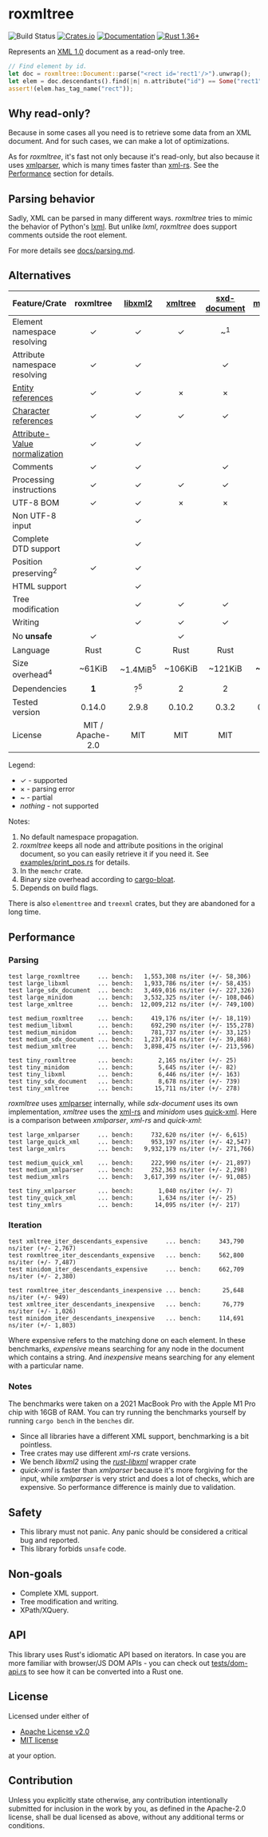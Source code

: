 # roxmltree
![Build Status](https://github.com/RazrFalcon/roxmltree/workflows/Rust/badge.svg)
[![Crates.io](https://img.shields.io/crates/v/roxmltree.svg)](https://crates.io/crates/roxmltree)
[![Documentation](https://docs.rs/roxmltree/badge.svg)](https://docs.rs/roxmltree)
[![Rust 1.36+](https://img.shields.io/badge/rust-1.36+-orange.svg)](https://www.rust-lang.org)

Represents an [XML 1.0](https://www.w3.org/TR/xml/) document as a read-only tree.

```rust
// Find element by id.
let doc = roxmltree::Document::parse("<rect id='rect1'/>").unwrap();
let elem = doc.descendants().find(|n| n.attribute("id") == Some("rect1")).unwrap();
assert!(elem.has_tag_name("rect"));
```

## Why read-only?

Because in some cases all you need is to retrieve some data from an XML document.
And for such cases, we can make a lot of optimizations.

As for *roxmltree*, it's fast not only because it's read-only, but also because
it uses [xmlparser], which is many times faster than [xml-rs].
See the [Performance](#performance) section for details.

## Parsing behavior

Sadly, XML can be parsed in many different ways. *roxmltree* tries to mimic the
behavior of Python's [lxml](https://lxml.de/).
But unlike *lxml*, *roxmltree* does support comments outside the root element.

For more details see [docs/parsing.md](https://github.com/RazrFalcon/roxmltree/blob/master/docs/parsing.md).

## Alternatives

| Feature/Crate                   | roxmltree        | [libxml2]           | [xmltree]        | [sxd-document]   | [minidom]        |
| ------------------------------- | :--------------: | :-----------------: | :--------------: | :--------------: | :--------------: |
| Element namespace resolving     | ✓                | ✓                   | ✓                | ~<sup>1</sup>    | ✓                |
| Attribute namespace resolving   | ✓                | ✓                   |                  | ✓                | ✓                |
| [Entity references]             | ✓                | ✓                   | ×                | ×                | ×                |
| [Character references]          | ✓                | ✓                   | ✓                | ✓                | ✓                |
| [Attribute-Value normalization] | ✓                | ✓                   |                  |                  |                  |
| Comments                        | ✓                | ✓                   |                  | ✓                |                  |
| Processing instructions         | ✓                | ✓                   | ✓                | ✓                |                  |
| UTF-8 BOM                       | ✓                | ✓                   | ×                | ×                | ✓                |
| Non UTF-8 input                 |                  | ✓                   |                  |                  |                  |
| Complete DTD support            |                  | ✓                   |                  |                  |                  |
| Position preserving<sup>2</sup> | ✓                | ✓                   |                  |                  |                  |
| HTML support                    |                  | ✓                   |                  |                  |                  |
| Tree modification               |                  | ✓                   | ✓                | ✓                | ✓                |
| Writing                         |                  | ✓                   | ✓                | ✓                | ✓                |
| No **unsafe**                   | ✓                |                     | ✓                |                  | ~<sup>3</sup>    |
| Language                        | Rust             | C                   | Rust             | Rust             | Rust             |
| Size overhead<sup>4</sup>       | ~61KiB           | ~1.4MiB<sup>5</sup> | ~106KiB          | ~121KiB          | **~58KiB**       |
| Dependencies                    | **1**            | ?<sup>5</sup>       | 2                | 2                | 2                |
| Tested version                  | 0.14.0           | 2.9.8               | 0.10.2           | 0.3.2            | 0.12.0           |
| License                         | MIT / Apache-2.0 | MIT                 | MIT              | MIT              | MIT              |

Legend:

- ✓ - supported
- × - parsing error
- ~ - partial
- *nothing* - not supported

Notes:

1. No default namespace propagation.
2. *roxmltree* keeps all node and attribute positions in the original document,
   so you can easily retrieve it if you need it.
   See [examples/print_pos.rs](examples/print_pos.rs) for details.
3. In the `memchr` crate.
4. Binary size overhead according to [cargo-bloat](https://github.com/RazrFalcon/cargo-bloat).
5. Depends on build flags.

There is also `elementtree` and `treexml` crates, but they are abandoned for a long time.

[Entity references]: https://www.w3.org/TR/REC-xml/#dt-entref
[Character references]: https://www.w3.org/TR/REC-xml/#NT-CharRef
[Attribute-Value Normalization]: https://www.w3.org/TR/REC-xml/#AVNormalize

[libxml2]: http://xmlsoft.org/
[xmltree]: https://crates.io/crates/xmltree
[sxd-document]: https://crates.io/crates/sxd-document
[minidom]: https://gitlab.com/xmpp-rs/xmpp-rs/-/tree/main/minidom

## Performance

### Parsing

```text
test large_roxmltree     ... bench:   1,553,308 ns/iter (+/- 58,306)
test large_libxml        ... bench:   1,933,786 ns/iter (+/- 58,435)
test large_sdx_document  ... bench:   3,469,016 ns/iter (+/- 227,326)
test large_minidom       ... bench:   3,532,325 ns/iter (+/- 108,046)
test large_xmltree       ... bench:  12,009,212 ns/iter (+/- 749,100)

test medium_roxmltree    ... bench:     419,176 ns/iter (+/- 18,119)
test medium_libxml       ... bench:     692,290 ns/iter (+/- 155,278)
test medium_minidom      ... bench:     781,737 ns/iter (+/- 33,125)
test medium_sdx_document ... bench:   1,237,014 ns/iter (+/- 39,868)
test medium_xmltree      ... bench:   3,898,475 ns/iter (+/- 213,596)

test tiny_roxmltree      ... bench:       2,165 ns/iter (+/- 25)
test tiny_minidom        ... bench:       5,645 ns/iter (+/- 82)
test tiny_libxml         ... bench:       6,446 ns/iter (+/- 163)
test tiny_sdx_document   ... bench:       8,678 ns/iter (+/- 739)
test tiny_xmltree        ... bench:      15,711 ns/iter (+/- 278)
```

*roxmltree* uses [xmlparser] internally,
while *sdx-document* uses its own implementation,
*xmltree* uses the [xml-rs]
and *minidom* uses [quick-xml].
Here is a comparison between *xmlparser*, *xml-rs* and *quick-xml*:

```text
test large_xmlparser     ... bench:     732,620 ns/iter (+/- 6,615)
test large_quick_xml     ... bench:     953,197 ns/iter (+/- 42,547)
test large_xmlrs         ... bench:   9,932,179 ns/iter (+/- 271,766)

test medium_quick_xml    ... bench:     222,990 ns/iter (+/- 21,897)
test medium_xmlparser    ... bench:     252,363 ns/iter (+/- 2,298)
test medium_xmlrs        ... bench:   3,617,399 ns/iter (+/- 91,085)

test tiny_xmlparser      ... bench:       1,040 ns/iter (+/- 7)
test tiny_quick_xml      ... bench:       1,634 ns/iter (+/- 25)
test tiny_xmlrs          ... bench:      14,095 ns/iter (+/- 217)
```

### Iteration

```text
test xmltree_iter_descendants_expensive     ... bench:     343,790 ns/iter (+/- 2,767)
test roxmltree_iter_descendants_expensive   ... bench:     562,800 ns/iter (+/- 7,487)
test minidom_iter_descendants_expensive     ... bench:     662,709 ns/iter (+/- 2,380)

test roxmltree_iter_descendants_inexpensive ... bench:      25,648 ns/iter (+/- 949)
test xmltree_iter_descendants_inexpensive   ... bench:      76,779 ns/iter (+/- 1,026)
test minidom_iter_descendants_inexpensive   ... bench:     114,691 ns/iter (+/- 1,803)
```

Where expensive refers to the matching done on each element. In these
benchmarks, *expensive* means searching for any node in the document which
contains a string. And *inexpensive* means searching for any element with a
particular name.

### Notes

The benchmarks were taken on a 2021 MacBook Pro with the Apple M1 Pro chip with 16GB of RAM.
You can try running the benchmarks yourself by running `cargo bench` in the `benches` dir.

- Since all libraries have a different XML support, benchmarking is a bit pointless.
- Tree crates may use different *xml-rs* crate versions.
- We bench *libxml2* using the *[rust-libxml]* wrapper crate
- *quick-xml* is faster than *xmlparser* because it's more forgiving for the input,
  while *xmlparser* is very strict and does a lot of checks, which are expensive.
  So performance difference is mainly due to validation.

[xml-rs]: https://crates.io/crates/xml-rs
[quick-xml]: https://crates.io/crates/quick-xml
[xmlparser]: https://crates.io/crates/xmlparser
[rust-libxml]: https://github.com/KWARC/rust-libxml

## Safety

- This library must not panic. Any panic should be considered a critical bug and reported.
- This library forbids `unsafe` code.

## Non-goals

- Complete XML support.
- Tree modification and writing.
- XPath/XQuery.

## API

This library uses Rust's idiomatic API based on iterators.
In case you are more familiar with browser/JS DOM APIs - you can check out
[tests/dom-api.rs](tests/dom-api.rs) to see how it can be converted into a Rust one.

## License

Licensed under either of

- [Apache License v2.0](LICENSE-APACHE)
- [MIT license](LICENSE-MIT)

at your option.

## Contribution

Unless you explicitly state otherwise, any contribution intentionally submitted
for inclusion in the work by you, as defined in the Apache-2.0 license, shall be
dual licensed as above, without any additional terms or conditions.

